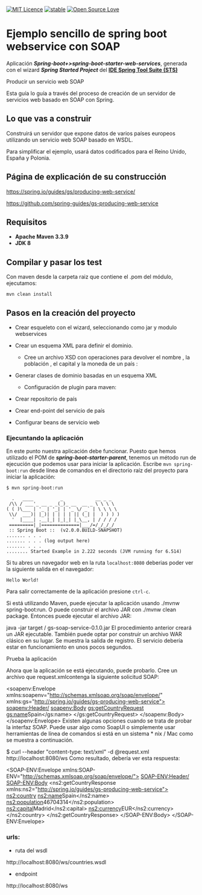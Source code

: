 [![MIT Licence](https://badges.frapsoft.com/os/mit/mit.svg?v=103)](https://opensource.org/licenses/mit-license.php)
[![stable](http://badges.github.io/stability-badges/dist/stable.svg)](http://github.com/badges/stability-badges)
[![Open Source Love](https://badges.frapsoft.com/os/v1/open-source.png?v=103)](https://github.com/ellerbrock/open-source-badge/)

# Ejemplo sencillo de spring boot webservice con SOAP #


Aplicación ***Spring-boot+>spring-boot-starter-web-services***, generada con el wizard ***Spring Started Project*** del [**IDE Spring Tool Suite (STS)**](https://spring.io/tools "IDE Spring Tool Suite")

Producir un servicio web SOAP

Esta guía lo guía a través del proceso de creación de un servidor de servicios web basado en SOAP con Spring.

## Lo que vas a construir ##

Construirá un servidor que expone datos de varios países europeos utilizando un servicio web SOAP basado en WSDL.

Para simplificar el ejemplo, usará datos codificados para el Reino Unido, España y Polonia.

## Página de explicación de su construcción ##

https://spring.io/guides/gs/producing-web-service/

https://github.com/spring-guides/gs-producing-web-service

## Requisitos ##

- **Apache Maven 3.3.9**
- **JDK 8**

## Compilar y pasar los test ##

Con maven desde la carpeta raiz que contiene el .pom del módulo, ejecutamos:

    mvn clean install



## Pasos en la creación del proyecto ##

- Crear esqueleto con el wizard, seleccionando como jar y modulo webservices 
 
- Crear un esquema XML para definir el dominio.
	- 	Cree un archivo XSD con operaciones para devolver el nombre , la población , el capital y la moneda de un país :


- Generar clases de dominio basadas en un esquema XML
	- Configuración de plugin para maven:

- Crear repositorio de país

- Crear end-point del servicio de país


- Configurar beans de servicio web



### Ejecuntando la aplicación ###

En este punto nuestra aplicación debe funcionar. Puesto que hemos utilizado el POM de ***spring-boot-starter-parent***, tenemos un método run de ejecución que podemos usar para iniciar la aplicación. Escribe `mvn spring-boot:run` desde línea de comandos en el directorio raíz del proyecto para iniciar la aplicación:

    $ mvn spring-boot:run
    
      .   ____          _            __ _ _
     /\\ / ___'_ __ _ _(_)_ __  __ _ \ \ \ \
    ( ( )\___ | '_ | '_| | '_ \/ _` | \ \ \ \
     \\/  ___)| |_)| | | | | || (_| |  ) ) ) )
      '  |____| .__|_| |_|_| |_\__, | / / / /
     =========|_|==============|___/=/_/_/_/
     :: Spring Boot ::  (v2.0.0.BUILD-SNAPSHOT)
    ....... . . .
    ....... . . . (log output here)
    ....... . . .
    ........ Started Example in 2.222 seconds (JVM running for 6.514)

Si tu abres un navegador web en la ruta `localhost:8080` deberias poder ver la siguiente salida en el navegador:

    Hello World!

Para salir correctamente de la aplicación presione `ctrl-c`.


Si está utilizando Maven, puede ejecutar la aplicación usando ./mvnw spring-boot:run. O puede construir el archivo JAR con ./mvnw clean package. Entonces puede ejecutar el archivo JAR:

java -jar target / gs-soap-service-0.1.0.jar
El procedimiento anterior creará un JAR ejecutable. También puede optar por construir un archivo WAR clásico en su lugar.
Se muestra la salida de registro. El servicio debería estar en funcionamiento en unos pocos segundos.

Prueba la aplicación

Ahora que la aplicación se está ejecutando, puede probarlo. Cree un archivo que request.xmlcontenga la siguiente solicitud SOAP:

<soapenv:Envelope xmlns:soapenv="http://schemas.xmlsoap.org/soap/envelope/"
				  xmlns:gs="http://spring.io/guides/gs-producing-web-service">
   <soapenv:Header/>
   <soapenv:Body>
      <gs:getCountryRequest>
         <gs:name>Spain</gs:name>
      </gs:getCountryRequest>
   </soapenv:Body>
</soapenv:Envelope>
Existen algunas opciones cuando se trata de probar la interfaz SOAP. Puede usar algo como SoapUI o simplemente usar herramientas de línea de comandos si está en un sistema * nix / Mac como se muestra a continuación.

$ curl --header "content-type: text/xml" -d @request.xml http://localhost:8080/ws
Como resultado, debería ver esta respuesta:


<?xml version="1.0"?>
<SOAP-ENV:Envelope xmlns:SOAP-ENV="http://schemas.xmlsoap.org/soap/envelope/">
  <SOAP-ENV:Header/>
  <SOAP-ENV:Body>
    <ns2:getCountryResponse xmlns:ns2="http://spring.io/guides/gs-producing-web-service">
      <ns2:country>
        <ns2:name>Spain</ns2:name>
        <ns2:population>46704314</ns2:population>
        <ns2:capital>Madrid</ns2:capital>
        <ns2:currency>EUR</ns2:currency>
      </ns2:country>
    </ns2:getCountryResponse>
  </SOAP-ENV:Body>
</SOAP-ENV:Envelope>




### urls: ###

- ruta del wsdl

http://localhost:8080/ws/countries.wsdl
    
- endpoint

http://localhost:8080/ws